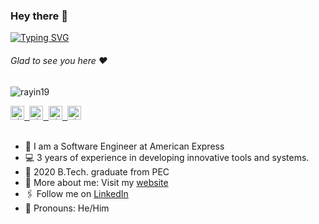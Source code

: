 ### Hey there :wave:

[![Typing SVG](https://readme-typing-svg.herokuapp.com?color=%2336BCF7&lines=This+is+Shrey+Suri)](https://git.io/typing-svg)

###### Glad to see you here :heart:

<p align="left"> <img src="https://komarev.com/ghpvc/?username=rayin19&label=Views&color=blue&style=plastic" alt="rayin19" /> </p>

 <a href="https://shrey-suri.github.io/"> 
  <kbd>
  <img align="centre" alt="shrey's Portfolio" width="22px" src="https://github.com/shrey-suri/shrey-suri/blob/main/AdditionalLogos/Logo.png"/>
</a>
<a href="https://www.linkedin.com/in/shrey-suri/">
  <kbd>
  <img align="centre" alt="shrey's LinkdeIn" width="22px" src="https://cdn-icons-png.flaticon.com/512/174/174857.png" />
</a>
  
 <a href="https://www.instagram.com/shreysuri_/">
  <kbd>
  <img align="centre" alt="shrey's Instagram" width="22px" src="https://upload.wikimedia.org/wikipedia/commons/thumb/e/e7/Instagram_logo_2016.svg/2048px-Instagram_logo_2016.svg.png" />
</a>

<a href="mailto:shrey163@gmail.com">
  <kbd>
  <img align="centre" alt="shrey's Gmail" width="22px" src="https://upload.wikimedia.org/wikipedia/commons/7/7e/Gmail_icon_%282020%29.svg" />
</a>

<br/>
<br/>

- 🏢 I am a Software Engineer at American Express
- 💻 3 years of experience in developing innovative tools and systems. 
- 🏫 2020 B.Tech. graduate from PEC
- 🙋‍ More about me: Visit my [website](https://rayin19.github.io/)
- 🖇 Follow me on [LinkedIn](https://www.linkedin.com/in/shrey-s-b4237716a/)
- 👯 Pronouns: He/Him
